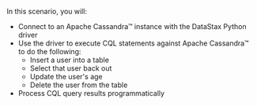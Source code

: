 In this scenario, you will:

* Connect to an Apache Cassandra™ instance with the DataStax Python driver
* Use the driver to execute CQL statements against Apache Cassandra™ to do the following:
  * Insert a user into a table
  * Select that user back out
  * Update the user's age
  * Delete the user from the table 
* Process CQL query results programmatically

